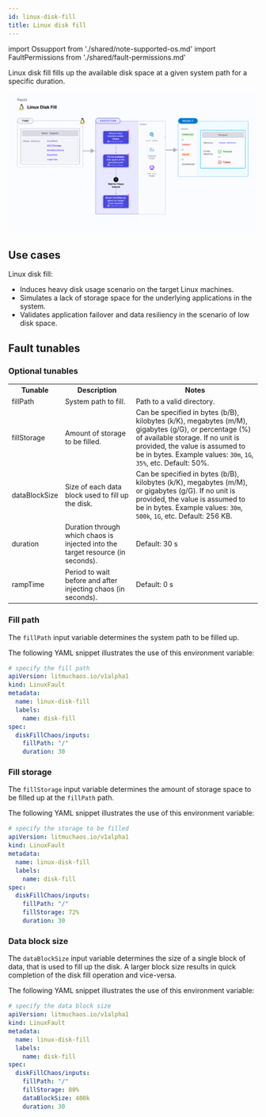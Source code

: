 ```yaml
---
id: linux-disk-fill
title: Linux disk fill
---
```


import Ossupport from './shared/note-supported-os.md'
import FaultPermissions from './shared/fault-permissions.md'


Linux disk fill fills up the available disk space at a given system path for a specific duration.

![Linux disk fill](./static/images/linux-disk-fill.png)

## Use cases
Linux disk fill:
- Induces heavy disk usage scenario on the target Linux machines.
- Simulates a lack of storage space for the underlying applications in the system.
- Validates application failover and data resiliency in the scenario of low disk space.

<Ossupport />

<FaultPermissions />

## Fault tunables
<h3>Optional tunables</h3>
<table>
  <tr>
    <th> Tunable </th>
    <th> Description </th>
    <th> Notes </th>
  </tr>
  <tr>
    <td> fillPath </td>
    <td> System path to fill. </td>
    <td> Path to a valid directory. </td>
  </tr>
  <tr>
    <td> fillStorage </td>
    <td> Amount of storage to be filled. </td>
    <td> Can be specified in bytes (b/B), kilobytes (k/K), megabytes (m/M), gigabytes (g/G), or percentage (%) of available storage. If no unit is provided, the value is assumed to be in bytes. Example values: <code>30m</code>, <code>1G</code>, <code>35%</code>, etc. Default: 50%. </td>
  </tr>
  <tr>
    <td> dataBlockSize </td>
    <td> Size of each data block used to fill up the disk. </td>
    <td> Can be specified in bytes (b/B), kilobytes (k/K), megabytes (m/M), or gigabytes (g/G). If no unit is provided, the value is assumed to be in bytes. Example values: <code>30m</code>, <code>500k</code>, <code>1G</code>, etc. Default: 256 KB. </td>
  </tr>
  <tr>
    <td> duration </td>
    <td> Duration through which chaos is injected into the target resource (in seconds). </td>
    <td> Default: 30 s </td>
  </tr>
  <tr>
    <td> rampTime </td>
    <td> Period to wait before and after injecting chaos (in seconds). </td>
    <td> Default: 0 s </td>
  </tr>
</table>

### Fill path

The `fillPath` input variable determines the system path to be filled up.

The following YAML snippet illustrates the use of this environment variable:

[embedmd]:# (./static/manifests/linux-disk-fill/fill-path.yaml yaml)
```yaml
# specify the fill path
apiVersion: litmuchaos.io/v1alpha1
kind: LinuxFault
metadata:
  name: linux-disk-fill
  labels:
    name: disk-fill
spec:
  diskFillChaos/inputs:
    fillPath: "/"
    duration: 30
```

### Fill storage

The `fillStorage` input variable determines the amount of storage space to be filled up at the `fillPath` path.

The following YAML snippet illustrates the use of this environment variable:

[embedmd]:# (./static/manifests/linux-disk-fill/fill-storage.yaml yaml)
```yaml
# specify the storage to be filled
apiVersion: litmuchaos.io/v1alpha1
kind: LinuxFault
metadata:
  name: linux-disk-fill
  labels:
    name: disk-fill
spec:
  diskFillChaos/inputs:
    fillPath: "/"
    fillStorage: 72%
    duration: 30
```

### Data block size

The `dataBlockSize` input variable determines the size of a single block of data, that is used to fill up the disk. A larger block size results in quick completion of the disk fill operation and vice-versa.

The following YAML snippet illustrates the use of this environment variable:

[embedmd]:# (./static/manifests/linux-disk-fill/data-block-size.yaml yaml)
```yaml
# specify the data block size
apiVersion: litmuchaos.io/v1alpha1
kind: LinuxFault
metadata:
  name: linux-disk-fill
  labels:
    name: disk-fill
spec:
  diskFillChaos/inputs:
    fillPath: "/"
    fillStorage: 80%
    dataBlockSize: 400k
    duration: 30
```
